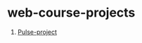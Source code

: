 # web-course-projects

1. [Pulse-project](https://lucille81.github.io/web-course-projects/pulse-project/dist/)

